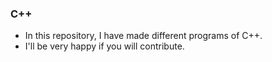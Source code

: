 ### C++
* In this repository, I have made different programs of C++.
* I'll be very happy if you will contribute.